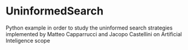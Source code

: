 # UninformedSearch
Python example in order to study the uninformed search strategies  implemented by Matteo Capparrucci and Jacopo Castellini on Artificial Inteligence scope

